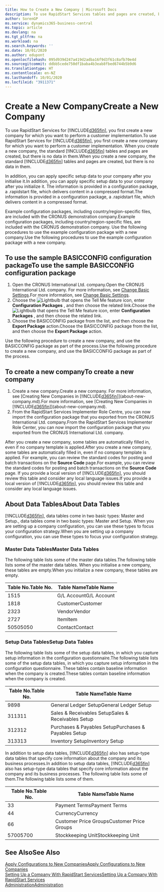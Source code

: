 ```yaml
---
title: How to Create a New Company | Microsoft Docs
description: To use RapidStart Services tables and pages are created, but there is no data in them.
author: SorenGP
ms.service: dynamics365-business-central
ms.topic: article
ms.devlang: na
ms.tgt_pltfrm: na
ms.workload: na
ms.search.keywords: ''
ms.date: 10/01/2020
ms.author: edupont
ms.openlocfilehash: 095d939d247a419d2adba16f9d3f61c8afb70e4d
ms.sourcegitcommit: ddbb5cede750df1baba4b3eab8fbed6744b5b9d6
ms.translationtype: HT
ms.contentlocale: en-NZ
ms.lasthandoff: 10/01/2020
ms.locfileid: "3911371"
---
```

# <a name="create-a-new-company"></a><span data-ttu-id="7b185-103">Create a New Company</span><span class="sxs-lookup"><span data-stu-id="7b185-103">Create a New Company</span></span>
<span data-ttu-id="7b185-104">To use RapidStart Services for [!INCLUDE[d365fin](includes/d365fin_md.md)], you first create a new company for which you want to perform a customer implementation.</span><span class="sxs-lookup"><span data-stu-id="7b185-104">To use RapidStart Services for [!INCLUDE[d365fin](includes/d365fin_md.md)], you first create a new company for which you want to perform a customer implementation.</span></span> <span data-ttu-id="7b185-105">When you create a new company, the standard [!INCLUDE[d365fin](includes/d365fin_md.md)] tables and pages are created, but there is no data in them.</span><span class="sxs-lookup"><span data-stu-id="7b185-105">When you create a new company, the standard [!INCLUDE[d365fin](includes/d365fin_md.md)] tables and pages are created, but there is no data in them.</span></span>

<span data-ttu-id="7b185-106">In addition, you can apply specific setup data to your company after you initialise it.</span><span class="sxs-lookup"><span data-stu-id="7b185-106">In addition, you can apply specific setup data to your company after you initialize it.</span></span> <span data-ttu-id="7b185-107">The information is provided in a configuration package, a .rapidstart file, which delivers content in a compressed format.</span><span class="sxs-lookup"><span data-stu-id="7b185-107">The information is provided in a configuration package, a .rapidstart file, which delivers content in a compressed format.</span></span>  

<span data-ttu-id="7b185-108">Example configuration packages, including country/region-specific files, are included with the CRONUS demonstration company.</span><span class="sxs-lookup"><span data-stu-id="7b185-108">Example configuration packages, including country/region-specific files, are included with the CRONUS demonstration company.</span></span> <span data-ttu-id="7b185-109">Use the following procedures to use the example configuration package with a new company.</span><span class="sxs-lookup"><span data-stu-id="7b185-109">Use the following procedures to use the example configuration package with a new company.</span></span>  

## <a name="to-use-the-sample-basicconfig-configuration-package"></a><span data-ttu-id="7b185-110">To use the sample BASICCONFIG configuration package</span><span class="sxs-lookup"><span data-stu-id="7b185-110">To use the sample BASICCONFIG configuration package</span></span>  
1. <span data-ttu-id="7b185-111">Open the CRONUS International Ltd. company.</span><span class="sxs-lookup"><span data-stu-id="7b185-111">Open the CRONUS International Ltd. company.</span></span> <span data-ttu-id="7b185-112">For more information, see [Change Basic Settings](ui-change-basic-settings.md).</span><span class="sxs-lookup"><span data-stu-id="7b185-112">For more information, see [Change Basic Settings](ui-change-basic-settings.md).</span></span>
2. <span data-ttu-id="7b185-113">Choose the ![Lightbulb that opens the Tell Me feature](media/ui-search/search_small.png "Tell me what you want to do") icon, enter **Configuration Packages** , and then choose the related link.</span><span class="sxs-lookup"><span data-stu-id="7b185-113">Choose the ![Lightbulb that opens the Tell Me feature](media/ui-search/search_small.png "Tell me what you want to do") icon, enter **Configuration Packages** , and then choose the related link.</span></span>  
3. <span data-ttu-id="7b185-114">Choose the BASICCONFIG package from the list, and then choose the **Export Package** action.</span><span class="sxs-lookup"><span data-stu-id="7b185-114">Choose the BASICCONFIG package from the list, and then choose the **Export Package** action.</span></span>  

<span data-ttu-id="7b185-115">Use the following procedure to create a new company, and use the BASICCONFIG package as part of the process.</span><span class="sxs-lookup"><span data-stu-id="7b185-115">Use the following procedure to create a new company, and use the BASICCONFIG package as part of the process.</span></span>  

## <a name="to-create-a-new-company"></a><span data-ttu-id="7b185-116">To create a new company</span><span class="sxs-lookup"><span data-stu-id="7b185-116">To create a new company</span></span>  
1. <span data-ttu-id="7b185-117">Create a new company.</span><span class="sxs-lookup"><span data-stu-id="7b185-117">Create a new company.</span></span> <span data-ttu-id="7b185-118">For more information, see [Creating New Companies in [!INCLUDE[d365fin](includes/d365fin_md.md)]](about-new-company.md).</span><span class="sxs-lookup"><span data-stu-id="7b185-118">For more information, see [Creating New Companies in [!INCLUDE[d365fin](includes/d365fin_md.md)]](about-new-company.md).</span></span>
2. <span data-ttu-id="7b185-119">From the RapidStart Services Implementer Role Centre, you can now import the configuration package that you exported from the CRONUS International Ltd. company.</span><span class="sxs-lookup"><span data-stu-id="7b185-119">From the RapidStart Services Implementer Role Center, you can now import the configuration package that you exported from the CRONUS International Ltd. company.</span></span>

<span data-ttu-id="7b185-120">After you create a new company, some tables are automatically filled in, even if no company template is applied.</span><span class="sxs-lookup"><span data-stu-id="7b185-120">After you create a new company, some tables are automatically filled in, even if no company template is applied.</span></span> <span data-ttu-id="7b185-121">For example, you can review the standard codes for posting and batch transactions on the **Source Code** page.</span><span class="sxs-lookup"><span data-stu-id="7b185-121">For example, you can review the standard codes for posting and batch transactions on the **Source Code** page.</span></span> <span data-ttu-id="7b185-122">If you provide a local version of [!INCLUDE[d365fin](includes/d365fin_md.md)], you should review this table and consider any local language issues.</span><span class="sxs-lookup"><span data-stu-id="7b185-122">If you provide a local version of [!INCLUDE[d365fin](includes/d365fin_md.md)], you should review this table and consider any local language issues.</span></span>

## <a name="about-data-tables"></a><span data-ttu-id="7b185-123">About Data Tables</span><span class="sxs-lookup"><span data-stu-id="7b185-123">About Data Tables</span></span>
[!INCLUDE[d365fin](includes/d365fin_md.md)]<span data-ttu-id="7b185-124">, data tables come in two basic types: Master and Setup.</span><span class="sxs-lookup"><span data-stu-id="7b185-124">, data tables come in two basic types: Master and Setup.</span></span> <span data-ttu-id="7b185-125">When you are setting up a company configuration, you can use these types to focus your configuration strategy.</span><span class="sxs-lookup"><span data-stu-id="7b185-125">When you are setting up a company configuration, you can use these types to focus your configuration strategy.</span></span>  

### <a name="master-data-tables"></a><span data-ttu-id="7b185-126">Master Data Tables</span><span class="sxs-lookup"><span data-stu-id="7b185-126">Master Data Tables</span></span>  
<span data-ttu-id="7b185-127">The following table lists some of the master data tables.</span><span class="sxs-lookup"><span data-stu-id="7b185-127">The following table lists some of the master data tables.</span></span> <span data-ttu-id="7b185-128">When you initialise a new company, these tables are empty.</span><span class="sxs-lookup"><span data-stu-id="7b185-128">When you initialize a new company, these tables are empty.</span></span>  

|<span data-ttu-id="7b185-129">Table No.</span><span class="sxs-lookup"><span data-stu-id="7b185-129">Table No.</span></span>|<span data-ttu-id="7b185-130">Table Name</span><span class="sxs-lookup"><span data-stu-id="7b185-130">Table Name</span></span>|  
|-------------------|--------------------|  
|<span data-ttu-id="7b185-131">15</span><span class="sxs-lookup"><span data-stu-id="7b185-131">15</span></span>|<span data-ttu-id="7b185-132">G/L Account</span><span class="sxs-lookup"><span data-stu-id="7b185-132">G/L Account</span></span>|  
|<span data-ttu-id="7b185-133">18</span><span class="sxs-lookup"><span data-stu-id="7b185-133">18</span></span>|<span data-ttu-id="7b185-134">Customer</span><span class="sxs-lookup"><span data-stu-id="7b185-134">Customer</span></span>|  
|<span data-ttu-id="7b185-135">23</span><span class="sxs-lookup"><span data-stu-id="7b185-135">23</span></span>|<span data-ttu-id="7b185-136">Vendor</span><span class="sxs-lookup"><span data-stu-id="7b185-136">Vendor</span></span>|  
|<span data-ttu-id="7b185-137">27</span><span class="sxs-lookup"><span data-stu-id="7b185-137">27</span></span>|<span data-ttu-id="7b185-138">Item</span><span class="sxs-lookup"><span data-stu-id="7b185-138">Item</span></span>|  
|<span data-ttu-id="7b185-139">5050</span><span class="sxs-lookup"><span data-stu-id="7b185-139">5050</span></span>|<span data-ttu-id="7b185-140">Contact</span><span class="sxs-lookup"><span data-stu-id="7b185-140">Contact</span></span>|  

### <a name="setup-data-tables"></a><span data-ttu-id="7b185-141">Setup Data Tables</span><span class="sxs-lookup"><span data-stu-id="7b185-141">Setup Data Tables</span></span>  
<span data-ttu-id="7b185-142">The following table lists some of the setup data tables, in which you capture setup information in the configuration questionnaire.</span><span class="sxs-lookup"><span data-stu-id="7b185-142">The following table lists some of the setup data tables, in which you capture setup information in the configuration questionnaire.</span></span> <span data-ttu-id="7b185-143">These tables contain baseline information when the company is created.</span><span class="sxs-lookup"><span data-stu-id="7b185-143">These tables contain baseline information when the company is created.</span></span>  

|<span data-ttu-id="7b185-144">Table No.</span><span class="sxs-lookup"><span data-stu-id="7b185-144">Table No.</span></span>|<span data-ttu-id="7b185-145">Table Name</span><span class="sxs-lookup"><span data-stu-id="7b185-145">Table Name</span></span>|  
|-------------------|--------------------|  
|<span data-ttu-id="7b185-146">98</span><span class="sxs-lookup"><span data-stu-id="7b185-146">98</span></span>|<span data-ttu-id="7b185-147">General Ledger Setup</span><span class="sxs-lookup"><span data-stu-id="7b185-147">General Ledger Setup</span></span>|  
|<span data-ttu-id="7b185-148">311</span><span class="sxs-lookup"><span data-stu-id="7b185-148">311</span></span>|<span data-ttu-id="7b185-149">Sales & Receivables Setup</span><span class="sxs-lookup"><span data-stu-id="7b185-149">Sales & Receivables Setup</span></span>|  
|<span data-ttu-id="7b185-150">312</span><span class="sxs-lookup"><span data-stu-id="7b185-150">312</span></span>|<span data-ttu-id="7b185-151">Purchases & Payables Setup</span><span class="sxs-lookup"><span data-stu-id="7b185-151">Purchases & Payables Setup</span></span>|  
|<span data-ttu-id="7b185-152">313</span><span class="sxs-lookup"><span data-stu-id="7b185-152">313</span></span>|<span data-ttu-id="7b185-153">Inventory Setup</span><span class="sxs-lookup"><span data-stu-id="7b185-153">Inventory Setup</span></span>|  

<span data-ttu-id="7b185-154">In addition to setup data tables, [!INCLUDE[d365fin](includes/d365fin_md.md)] also has setup-type data tables that specify core information about the company and its business processes.</span><span class="sxs-lookup"><span data-stu-id="7b185-154">In addition to setup data tables, [!INCLUDE[d365fin](includes/d365fin_md.md)] also has setup-type data tables that specify core information about the company and its business processes.</span></span> <span data-ttu-id="7b185-155">The following table lists some of them.</span><span class="sxs-lookup"><span data-stu-id="7b185-155">The following table lists some of them.</span></span>  

|<span data-ttu-id="7b185-156">Table No.</span><span class="sxs-lookup"><span data-stu-id="7b185-156">Table No.</span></span>|<span data-ttu-id="7b185-157">Table Name</span><span class="sxs-lookup"><span data-stu-id="7b185-157">Table Name</span></span>|  
|-------------------|--------------------|  
|<span data-ttu-id="7b185-158">3</span><span class="sxs-lookup"><span data-stu-id="7b185-158">3</span></span>|<span data-ttu-id="7b185-159">Payment Terms</span><span class="sxs-lookup"><span data-stu-id="7b185-159">Payment Terms</span></span>|  
|<span data-ttu-id="7b185-160">4</span><span class="sxs-lookup"><span data-stu-id="7b185-160">4</span></span>|<span data-ttu-id="7b185-161">Currency</span><span class="sxs-lookup"><span data-stu-id="7b185-161">Currency</span></span>|  
|<span data-ttu-id="7b185-162">6</span><span class="sxs-lookup"><span data-stu-id="7b185-162">6</span></span>|<span data-ttu-id="7b185-163">Customer Price Groups</span><span class="sxs-lookup"><span data-stu-id="7b185-163">Customer Price Groups</span></span>|  
|<span data-ttu-id="7b185-164">5700</span><span class="sxs-lookup"><span data-stu-id="7b185-164">5700</span></span>|<span data-ttu-id="7b185-165">Stockkeeping Unit</span><span class="sxs-lookup"><span data-stu-id="7b185-165">Stockkeeping Unit</span></span>|

  

## <a name="see-also"></a><span data-ttu-id="7b185-166">See Also</span><span class="sxs-lookup"><span data-stu-id="7b185-166">See Also</span></span>  
[<span data-ttu-id="7b185-167">Apply Configurations to New Companies</span><span class="sxs-lookup"><span data-stu-id="7b185-167">Apply Configurations to New Companies</span></span>](admin-apply-configuration-to-new-companies.md)  
[<span data-ttu-id="7b185-168">Setting Up a Company With RapidStart Services</span><span class="sxs-lookup"><span data-stu-id="7b185-168">Setting Up a Company With RapidStart Services</span></span>](admin-set-up-a-company-with-rapidstart.md)  
[<span data-ttu-id="7b185-169">Administration</span><span class="sxs-lookup"><span data-stu-id="7b185-169">Administration</span></span>](admin-setup-and-administration.md)
